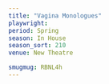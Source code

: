 ```yaml
---
title: "Vagina Monologues"
playwright:
period: Spring
season: In House
season_sort: 210
venue: New Theatre

smugmug: RBNL4h
---
```

